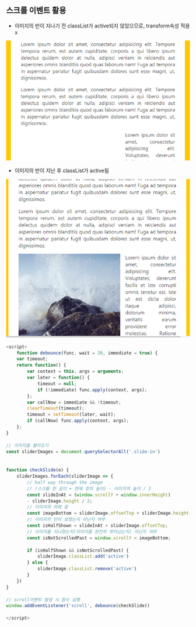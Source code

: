## 스크롤 이벤트 활용

- 이미지의 반이 지나기 전 classList가 active되지 않았으므로, transform속성 적용 x

![image-20210106234713232](%EC%8A%A4%ED%81%AC%EB%A1%A4%20%EC%9D%B4%EB%B2%A4%ED%8A%B8%EC%9D%98%20%ED%99%9C%EC%9A%A9.assets/image-20210106234713232.png)

- 이미지의 반이 지난 후 classList가 active됨

![image-20210106234656807](%EC%8A%A4%ED%81%AC%EB%A1%A4%20%EC%9D%B4%EB%B2%A4%ED%8A%B8%EC%9D%98%20%ED%99%9C%EC%9A%A9.assets/image-20210106234656807.png)

```javascript
<script>
    function debounce(func, wait = 20, immediate = true) {
    var timeout;
    return function() {
        var context = this, args = arguments;
        var later = function() {
            timeout = null;
            if (!immediate) func.apply(context, args);
        };
        var callNow = immediate && !timeout;
        clearTimeout(timeout);
        timeout = setTimeout(later, wait);
        if (callNow) func.apply(context, args);
    };
}

// 이미지들 불러오기
const sliderImages = document.querySelectorAll('.slide-in')


function checkSlide(e) {
    sliderImages.forEach(sliderImage => {
        // half way through the image
        // (스크롤 한 길이 + 현재 창의 높이) - 이미지의 높이 / 2
        const slideInAt = (window.scrollY + window.innerHeight) 
        - sliderImage.height / 2;
        // 이미지의 아래 끝
        const imageBottom = sliderImage.offsetTop + sliderImage.height;
        // 이미지의 반이 보였는지 아닌지 여부
        const isHalfShown = slideInAt > sliderImage.offsetTop;
        // 이미지를 지나쳤는지(이미지를 완전히 벗어났는지) 아닌지 여부
        const isNotScrolledPast = window.scrollY < imageBottom;

        if (isHalfShown && isNotScrolledPast) {
            sliderImage.classList.add('active')
        } else {
            sliderImage.classList.remove('active')
        }
    })
}

// scroll이벤트 발생 시 함수 실행
window.addEventListener('scroll', debounce(checkSlide))

</script>
```

